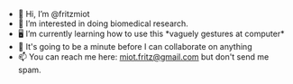 - 👋 Hi, I’m @fritzmiot
- :microscope: I’m interested in doing biomedical research.
- :desktop_computer: I’m currently learning how to use this \*vaguely gestures at computer*
- 💞️ It's going to be a minute before I can collaborate on anything
- 📫 You can reach me here: miot.fritz@gmail.com but don't send me spam.

<!---
fritzmiot/fritzmiot is a ✨ special ✨ repository because its `README.md` (this file) appears on your GitHub profile.
You can click the Preview link to take a look at your changes.
👀🌱
--->
